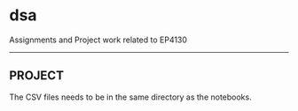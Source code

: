 # dsa
Assignments and Project work related to EP4130

----------------------------
PROJECT
----------------------------
The CSV files needs to be in the same directory as the notebooks.
